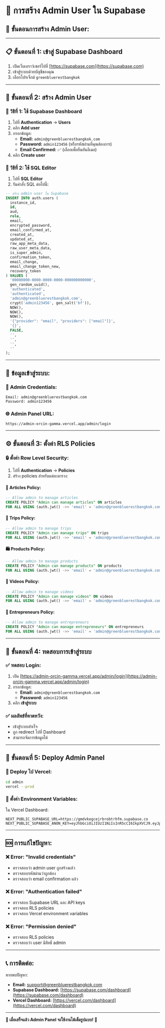# 🔐 **การสร้าง Admin User ใน Supabase**

## 🚀 **ขั้นตอนการสร้าง Admin User:**

---

## 📋 **ขั้นตอนที่ 1: เข้าสู่ Supabase Dashboard**

1. เปิดเว็บเบราว์เซอร์ไปที่ [https://supabase.com](https://supabase.com)
2. เข้าสู่ระบบด้วยบัญชีของคุณ
3. เลือกโปรเจ็กต์ `greenbluerestbangkok`

---

## 👤 **ขั้นตอนที่ 2: สร้าง Admin User**

### **🔧 วิธีที่ 1: ใช้ Supabase Dashboard**

1. ไปที่ **Authentication** → **Users**
2. คลิก **Add user**
3. กรอกข้อมูล:
   - **Email:** `admin@greenbluerestbangkok.com`
   - **Password:** `admin123456` (หรือรหัสผ่านที่คุณต้องการ)
   - **Email Confirmed:** ✅ (เลือกเพื่อยืนยันอีเมล)
4. คลิก **Create user**

### **🔧 วิธีที่ 2: ใช้ SQL Editor**

1. ไปที่ **SQL Editor**
2. รันคำสั่ง SQL ต่อไปนี้:

```sql
-- สร้าง admin user ใน Supabase
INSERT INTO auth.users (
  instance_id,
  id,
  aud,
  role,
  email,
  encrypted_password,
  email_confirmed_at,
  created_at,
  updated_at,
  raw_app_meta_data,
  raw_user_meta_data,
  is_super_admin,
  confirmation_token,
  email_change,
  email_change_token_new,
  recovery_token
) VALUES (
  '00000000-0000-0000-0000-000000000000',
  gen_random_uuid(),
  'authenticated',
  'authenticated',
  'admin@greenbluerestbangkok.com',
  crypt('admin123456', gen_salt('bf')),
  NOW(),
  NOW(),
  NOW(),
  '{"provider": "email", "providers": ["email"]}',
  '{}',
  FALSE,
  '',
  '',
  '',
  ''
);
```

---

## 🔑 **ข้อมูลเข้าสู่ระบบ:**

### **📧 Admin Credentials:**
```
Email: admin@greenbluerestbangkok.com
Password: admin123456
```

### **🌐 Admin Panel URL:**
```
https://admin-orcin-gamma.vercel.app/admin/login
```

---

## ⚙️ **ขั้นตอนที่ 3: ตั้งค่า RLS Policies**

### **🔒 ตั้งค่า Row Level Security:**

1. ไปที่ **Authentication** → **Policies**
2. สร้าง policies สำหรับแต่ละตาราง:

#### **📝 Articles Policy:**
```sql
-- Allow admin to manage articles
CREATE POLICY "Admin can manage articles" ON articles
FOR ALL USING (auth.jwt() ->> 'email' = 'admin@greenbluerestbangkok.com');
```

#### **🚌 Trips Policy:**
```sql
-- Allow admin to manage trips
CREATE POLICY "Admin can manage trips" ON trips
FOR ALL USING (auth.jwt() ->> 'email' = 'admin@greenbluerestbangkok.com');
```

#### **🛍️ Products Policy:**
```sql
-- Allow admin to manage products
CREATE POLICY "Admin can manage products" ON products
FOR ALL USING (auth.jwt() ->> 'email' = 'admin@greenbluerestbangkok.com');
```

#### **🎥 Videos Policy:**
```sql
-- Allow admin to manage videos
CREATE POLICY "Admin can manage videos" ON videos
FOR ALL USING (auth.jwt() ->> 'email' = 'admin@greenbluerestbangkok.com');
```

#### **🏢 Entrepreneurs Policy:**
```sql
-- Allow admin to manage entrepreneurs
CREATE POLICY "Admin can manage entrepreneurs" ON entrepreneurs
FOR ALL USING (auth.jwt() ->> 'email' = 'admin@greenbluerestbangkok.com');
```

---

## 🧪 **ขั้นตอนที่ 4: ทดสอบการเข้าสู่ระบบ**

### **✅ ทดสอบ Login:**

1. เปิด [https://admin-orcin-gamma.vercel.app/admin/login](https://admin-orcin-gamma.vercel.app/admin/login)
2. กรอกข้อมูล:
   - **Email:** `admin@greenbluerestbangkok.com`
   - **Password:** `admin123456`
3. คลิก **เข้าสู่ระบบ**

### **✅ ผลลัพธ์ที่คาดหวัง:**
- เข้าสู่ระบบสำเร็จ
- ถูก redirect ไปที่ Dashboard
- สามารถจัดการข้อมูลได้

---

## 🔧 **ขั้นตอนที่ 5: Deploy Admin Panel**

### **🚀 Deploy ไป Vercel:**

```bash
cd admin
vercel --prod
```

### **🔑 ตั้งค่า Environment Variables:**

ใน Vercel Dashboard:
```
NEXT_PUBLIC_SUPABASE_URL=https://gmdvkegcejrbrobtrhfm.supabase.co
NEXT_PUBLIC_SUPABASE_ANON_KEY=eyJhbGciOiJIUzI1NiIsInR5cCI6IkpXVCJ9.eyJpc3MiOiJzdXBhYmFzZSIsInJlZiI6ImdtZHZrZWdjZWpyYnJvYnRyaGZtIiwicm9sZSI6ImFub24iLCJpYXQiOjE3NTkyMzQ1NjYsImV4cCI6MjA3NDgxMDU2Nn0.n5iWM2P7G_vYs5VoIexeZ4N0ajkQtnKw8uqsCtzFZto
```

---

## 🆘 **การแก้ไขปัญหา:**

### **❌ Error: "Invalid credentials"**
- ตรวจสอบว่า admin user ถูกสร้างแล้ว
- ตรวจสอบรหัสผ่านว่าถูกต้อง
- ตรวจสอบว่า email confirmation แล้ว

### **❌ Error: "Authentication failed"**
- ตรวจสอบ Supabase URL และ API keys
- ตรวจสอบ RLS policies
- ตรวจสอบ Vercel environment variables

### **❌ Error: "Permission denied"**
- ตรวจสอบ RLS policies
- ตรวจสอบว่า user มีสิทธิ์ admin

---

## 📞 **การติดต่อ:**

หากพบปัญหา:
- **Email:** support@greenbluerestbangkok.com
- **Supabase Dashboard:** [https://supabase.com/dashboard](https://supabase.com/dashboard)
- **Vercel Dashboard:** [https://vercel.com/dashboard](https://vercel.com/dashboard)

---

**🎉 เมื่อเสร็จแล้ว Admin Panel จะใช้งานได้เต็มรูปแบบ! 🚀**
